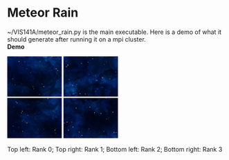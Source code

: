 # Meteor Rain
~/VIS141A/meteor_rain.py is the main executable. Here is a demo of what it should generate after running it on a mpi cluster. \
**Demo**

<img src="./img/1.gif" width="25%" height="25%">  <img src="./img/2.gif" width="25%" height="25%"> \
<img src="./img/3.gif" width="25%" height="25%">  <img src="./img/4.gif" width="25%" height="25%">

Top left: Rank 0; Top right: Rank 1; Bottom left: Rank 2; Bottom right: Rank 3
